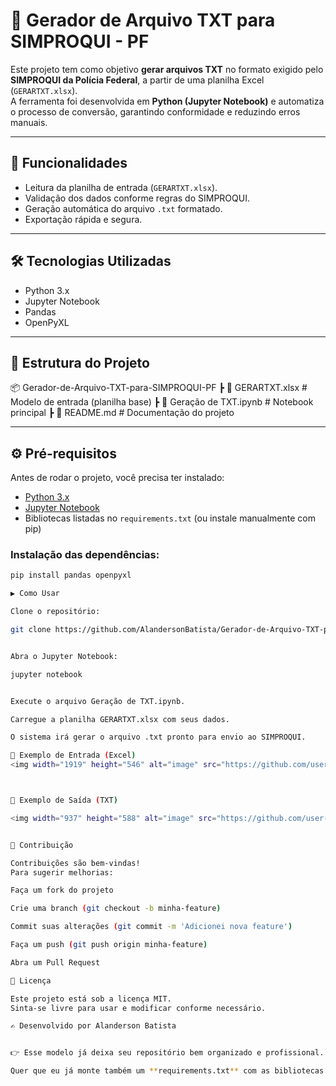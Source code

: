 # 📄 Gerador de Arquivo TXT para SIMPROQUI - PF

Este projeto tem como objetivo **gerar arquivos TXT** no formato exigido pelo **SIMPROQUI da Polícia Federal**, a partir de uma planilha Excel (`GERARTXT.xlsx`).  
A ferramenta foi desenvolvida em **Python (Jupyter Notebook)** e automatiza o processo de conversão, garantindo conformidade e reduzindo erros manuais.

---

## 🚀 Funcionalidades
- Leitura da planilha de entrada (`GERARTXT.xlsx`).
- Validação dos dados conforme regras do SIMPROQUI.
- Geração automática do arquivo `.txt` formatado.
- Exportação rápida e segura.

---

## 🛠️ Tecnologias Utilizadas
- Python 3.x
- Jupyter Notebook
- Pandas
- OpenPyXL

---

## 📂 Estrutura do Projeto

📦 Gerador-de-Arquivo-TXT-para-SIMPROQUI-PF
┣ 📜 GERARTXT.xlsx # Modelo de entrada (planilha base)
┣ 📜 Geração de TXT.ipynb # Notebook principal
┣ 📜 README.md # Documentação do projeto


---

## ⚙️ Pré-requisitos
Antes de rodar o projeto, você precisa ter instalado:
- [Python 3.x](https://www.python.org/downloads/)
- [Jupyter Notebook](https://jupyter.org/install)
- Bibliotecas listadas no `requirements.txt` (ou instale manualmente com pip)

### Instalação das dependências:
```bash
pip install pandas openpyxl

▶️ Como Usar

Clone o repositório:

git clone https://github.com/AlandersonBatista/Gerador-de-Arquivo-TXT-para-SIMPROQUI-PF.git


Abra o Jupyter Notebook:

jupyter notebook


Execute o arquivo Geração de TXT.ipynb.

Carregue a planilha GERARTXT.xlsx com seus dados.

O sistema irá gerar o arquivo .txt pronto para envio ao SIMPROQUI.

📌 Exemplo de Entrada (Excel)
<img width="1919" height="546" alt="image" src="https://github.com/user-attachments/assets/7127a4e3-a28f-4b1e-b8c6-1b60ac00fb1b" />



📌 Exemplo de Saída (TXT)

<img width="937" height="588" alt="image" src="https://github.com/user-attachments/assets/38c6222d-2c67-413f-83e5-67d9e83e4d21" />


🤝 Contribuição

Contribuições são bem-vindas!
Para sugerir melhorias:

Faça um fork do projeto

Crie uma branch (git checkout -b minha-feature)

Commit suas alterações (git commit -m 'Adicionei nova feature')

Faça um push (git push origin minha-feature)

Abra um Pull Request

📜 Licença

Este projeto está sob a licença MIT.
Sinta-se livre para usar e modificar conforme necessário.

✍️ Desenvolvido por Alanderson Batista


👉 Esse modelo já deixa seu repositório bem organizado e profissional.  

Quer que eu já monte também um **requirements.txt** com as bibliotecas básicas (`pandas`, `openpyxl`) para deixar o setup automático?
